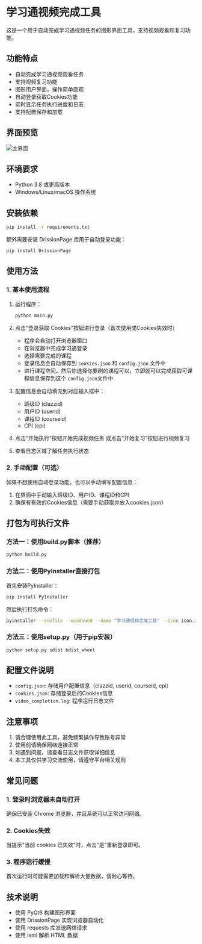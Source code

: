 # 学习通视频完成工具

这是一个用于自动完成学习通视频任务的图形界面工具，支持视频观看和复习功能。

## 功能特点

- 自动完成学习通视频观看任务
- 支持视频复习功能
- 图形用户界面，操作简单直观
- 自动登录获取Cookies功能
- 实时显示任务执行进度和日志
- 支持配置保存和加载

## 界面预览

![主界面](screenshot.png)

## 环境要求

- Python 3.8 或更高版本
- Windows/Linux/macOS 操作系统

## 安装依赖

```bash
pip install -r requirements.txt
```

额外需要安装 DrissionPage 库用于自动登录功能：

```bash
pip install DrissionPage
```

## 使用方法

### 1. 基本使用流程

1. 运行程序：
   ```bash
   python main.py
   ```

2. 点击"登录获取 Cookies"按钮进行登录（首次使用或Cookies失效时）
   - 程序会自动打开浏览器窗口
   - 在浏览器中完成学习通登录
   - 选择需要完成的课程
   - 登录信息会自动保存到 `cookies.json` 和 `config.json` 文件中
   - 进行课程空间，然后你选择你要刷的课程可以，立即就可以完成获取可课程信息保存到这个 `config.json`文件中

3. 配置信息会自动填充到对应输入框中：
   - 班级ID (clazzid)
   - 用户ID (userid)
   - 课程ID (courseid)
   - CPI (cpi)

4. 点击"开始执行"按钮开始完成视频任务
   或点击"开始复习"按钮进行视频复习

5. 查看日志区域了解任务执行状态

### 2. 手动配置（可选）

如果不想使用自动登录功能，也可以手动填写配置信息：
1. 在界面中手动输入班级ID、用户ID、课程ID和CPI
2. 确保有有效的Cookies信息（需要手动获取并放入cookies.json）

## 打包为可执行文件

### 方法一：使用build.py脚本（推荐）

```bash
python build.py
```

### 方法二：使用PyInstaller直接打包

首先安装PyInstaller：
```bash
pip install PyInstaller
```

然后执行打包命令：
```bash
pyinstaller --onefile --windowed --name "学习通视频完成工具" --icon icon.ico main.py
```

### 方法三：使用setup.py（用于pip安装）

```bash
python setup.py sdist bdist_wheel
```

## 配置文件说明

- `config.json`: 存储用户配置信息（clazzid, userid, courseid, cpi）
- `cookies.json`: 存储登录后的Cookies信息
- `video_completion.log`: 程序运行日志文件

## 注意事项

1. 请合理使用此工具，避免频繁操作导致账号异常
2. 使用前请确保网络连接正常
3. 如遇到问题，请查看日志文件获取详细信息
4. 本工具仅供学习交流使用，请遵守平台相关规则

## 常见问题

### 1. 登录时浏览器未自动打开
确保已安装 Chrome 浏览器，并且系统可以正常访问网络。

### 2. Cookies失效
当提示"当前 cookies 已失效"时，点击"是"重新登录即可。

### 3. 程序运行缓慢
首次运行时可能需要加载和解析大量数据，请耐心等待。

## 技术说明

- 使用 PyQt6 构建图形界面
- 使用 DrissionPage 实现浏览器自动化
- 使用 requests 库发送网络请求
- 使用 lxml 解析 HTML 数据
